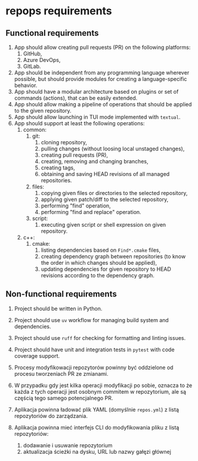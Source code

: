 # repops requirements

## Functional requirements

1. App should allow creating pull requests (PR) on the following platforms:
    1. GitHub,
    2. Azure DevOps,
    3. GitLab.
2. App should be independent from any programming language wherever possible, but should provide modules for creating a
   language-specific behavior.
3. App should have a modular architecture based on plugins or set of commands (actions), that can be easily extended.
4. App should allow making a pipeline of operations that should be applied to the given repository.
5. App should allow launching in TUI mode implemented with `textual`.
6. App should support at least the following operations:
    1. common:
        1. git:
            1. cloning repository,
            2. pulling changes (without loosing local unstaged changes),
            3. creating pull requests (PR),
            4. creating, removing and changing branches,
            5. creating tags,
            6. obtaining and saving HEAD revisions of all managed repositories.
        2. files:
            1. copying given files or directories to the selected repository,
            2. applying given patch/diff to the selected repository,
            3. performing "find" operation,
            4. performing "find and replace" operation.
        3. script:
            1. executing given script or shell expression on given repository.
    2. c++:
        1. cmake:
            1. listing dependencies based on `Find*.cmake` files,
            2. creating dependency graph between repositories (to know the order in which changes should be applied),
            3. updating dependencies for given repository to HEAD revisions according to the dependency graph.

## Non-functional requirements

1. Project should be written in Python.
2. Project should use `uv` workflow for managing build system and dependencies.
3. Project should use `ruff` for checking for formatting and linting issues.
4. Project should have unit and integration tests in `pytest` with code coverage support.







4. Procesy modyfikowacji repozytorów powinny być oddzielone od procesu tworzeniach PR ze zmianami.
6. W przypadku gdy jest kilka operacji modyfikacji po sobie, oznacza to że każda z tych operacji jest osobnym commitem w repozytorium, ale są częścią tego samego potencjalnego PR.
7. Aplikacja powinna ładować plik YAML (domyślnie `repos.yml`) z listą repozytoriów do zarządzania.
8. Aplikacja powinna mieć interfejs CLI do modyfikowania pliku z listą repozytoriów:
    1. dodawanie i usuwanie repozytorium
    2. aktualizacja ścieżki na dysku, URL lub nazwy gałęzi głównej
